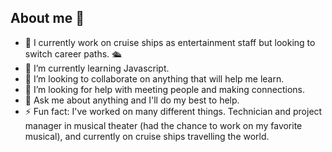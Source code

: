 ## About me 👋
- 🔭 I currently work on cruise ships as entertainment staff but looking to switch career paths. 🛳
- 🌱 I’m currently learning Javascript. 
- 👯 I’m looking to collaborate on anything that will help me learn.
- 🤔 I’m looking for help with meeting people and making connections.
- 💬 Ask me about anything and I'll do my best to help.
- ⚡ Fun fact: I've worked on many different things. Technician and project manager in musical theater (had the chance to work on my favorite musical), and currently on cruise ships travelling the world. 

